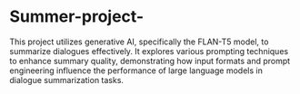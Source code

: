 # Summer-project-
This project utilizes generative AI, specifically the FLAN-T5 model, to summarize dialogues effectively. It explores various prompting techniques to enhance summary quality, demonstrating how input formats and prompt engineering influence the performance of large language models in dialogue summarization tasks.
